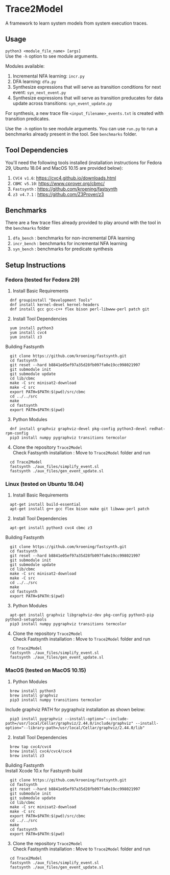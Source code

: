 # Trace2Model
A framework to learn system models from system execution traces.

## Usage
`python3 <module_file_name> [args]`<br/>
Use the `-h` option to see module arguments.

Modules available:
1. Incremental NFA learning: `incr.py`
2. DFA learning: `dfa.py`
3. Synthesize expressions that will serve as transition conditions for next event: `syn_next_event.py`
4. Synthesize expressions that will serve as transition preducates for data update across transitions: `syn_event_update.py`

For synthesis, a new trace file `<input_filename>_events.txt` is created with transition predicates.

Use the `-h` option to see module arguments. You can use `run.py` to run a benchmarks already present in the tool. See `benchmarks` folder.

## Tool Dependencies
You'll need the following tools installed (installation instructions for Fedora 29, Ubuntu 18.04 and MacOS 10.15 are provided below):
1. `CVC4 v1.6`: https://cvc4.github.io/downloads.html
2. `CBMC v5.10`: https://www.cprover.org/cbmc/
3. `Fastsynth` : https://github.com/kroening/fastsynth
4. `z3 v4.7.1` : https://github.com/Z3Prover/z3

## Benchmarks
There are a few trace files already provided to play around with the tool in the `benchmarks` folder
1. `dfa_bench` : benchmarks for non-incremental DFA learning
2. `incr_bench` : benchmarks for incremental NFA learning
3. `syn_bench` : benchmarks for predicate synthesis

## Setup Instructions

### Fedora (tested for Fedora 29)

1. Install Basic Requirements
~~~
  dnf groupinstall "Development Tools"
  dnf install kernel-devel kernel-headers
  dnf install gcc gcc-c++ flex bison perl-libwww-perl patch git
~~~

2. Install Tool Dependencies
~~~
  yum install python3
  yum install cvc4
  yum install z3
~~~

  Building Fastsynth
~~~
  git clone https://github.com/kroening/fastsynth.git
  cd fastsynth
  git reset --hard b8841e05ef97a35d28fb097fa0e19cc998021997
  git submodule init
  git submodule update
  cd lib/cbmc
  make -C src minisat2-download
  make -C src
  export PATH=$PATH:$(pwd)/src/cbmc
  cd ../../src
  make
  cd fastsynth
  export PATH=$PATH:$(pwd)
~~~

3. Python Modules
~~~
  dnf install graphviz graphviz-devel pkg-config python3-devel redhat-rpm-config
  pip3 install numpy pygraphviz transitions termcolor
~~~

4. Clone the repository `Trace2Model`<br/>
Check Fastsynth installation : Move to `Trace2Model` folder and run
~~~
  cd Trace2Model
  fastsynth ./aux_files/simplify_event.sl
  fastsynth ./aux_files/gen_event_update.sl
~~~


### Linux (tested on Ubuntu 18.04)

1. Install Basic Requirements
~~~
  apt-get install build-essential
  apt-get install g++ gcc flex bison make git libwww-perl patch
~~~

2. Install Tool Dependencies
~~~
  apt-get install python3 cvc4 cbmc z3
~~~

Building Fastsynth
~~~
  git clone https://github.com/kroening/fastsynth.git
  cd fastsynth
  git reset --hard b8841e05ef97a35d28fb097fa0e19cc998021997
  git submodule init
  git submodule update
  cd lib/cbmc
  make -C src minisat2-download
  make -C src
  cd ../../src
  make
  cd fastsynth
  export PATH=$PATH:$(pwd)
~~~

3. Python Modules
~~~
  apt-get install graphviz libgraphviz-dev pkg-config python3-pip python3-setuptools
  pip3 install numpy pygraphviz transitions termcolor
~~~

4. Clone the repository `Trace2Model`<br/>
Check Fastsynth installation : Move to `Trace2Model` folder and run
~~~
  cd Trace2Model
  fastsynth ./aux_files/simplify_event.sl
  fastsynth ./aux_files/gen_event_update.sl
~~~




### MacOS (tested on MacOS 10.15)

1. Python Modules
~~~
  brew install python3
  brew install graphviz
  pip3 install numpy transitions termcolor
~~~
  Include graphviz PATH for pygraphviz installation as shown below:
~~~
  pip3 install pygraphviz --install-option="--include-path=/usr/local/Cellar/graphviz/2.44.0/include/graphviz" --install-option="--library-path=/usr/local/Cellar/graphviz/2.44.0/lib"
~~~

2. Install Tool Dependencies
~~~
  brew tap cvc4/cvc4
  brew install cvc4/cvc4/cvc4
  brew install z3
~~~

  Building Fastsynth<br/>
  Install Xcode 10.x for Fastsynth build
~~~
  git clone https://github.com/kroening/fastsynth.git
  cd fastsynth
  git reset --hard b8841e05ef97a35d28fb097fa0e19cc998021997
  git submodule init
  git submodule update
  cd lib/cbmc
  make -C src minisat2-download
  make -C src
  export PATH=$PATH:$(pwd)/src/cbmc
  cd ../../src
  make
  cd fastsynth
  export PATH=$PATH:$(pwd)
~~~


3. Clone the repository `Trace2Model`<br/>
  Check Fastsynth installation : Move to `Trace2Model` folder and run
~~~
  cd Trace2Model
  fastsynth ./aux_files/simplify_event.sl
  fastsynth ./aux_files/gen_event_update.sl
~~~

